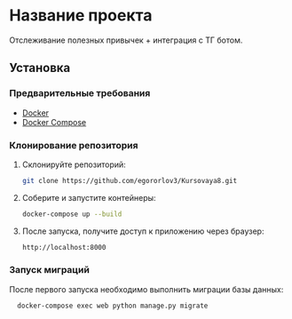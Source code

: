 # Название проекта

Отслеживание полезных привычек + интеграция с ТГ ботом.

## Установка

### Предварительные требования

- [Docker](https://www.docker.com/get-started) 
- [Docker Compose](https://docs.docker.com/compose/install/)

### Клонирование репозитория

1. Склонируйте репозиторий:
   ```bash
   git clone https://github.com/egororlov3/Kursovaya8.git
   ```
   
2. Соберите и запустите контейнеры:
   ```bash
   docker-compose up --build
   ```

3. После запуска, получите доступ к приложению через браузер:
   ```bash
   http://localhost:8000
   ```
   
### Запуск миграций

После первого запуска необходимо выполнить миграции базы данных:
 ```bash
   docker-compose exec web python manage.py migrate
   ```

